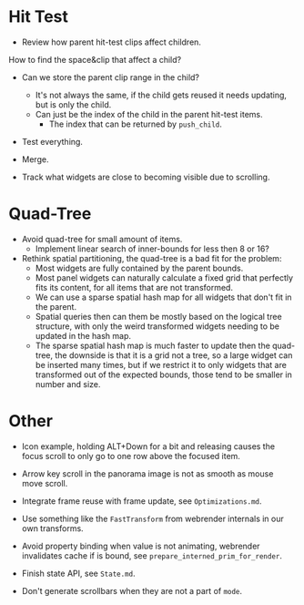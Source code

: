 # Hit Test

* Review how parent hit-test clips affect children.

How to find the space&clip that affect a child?

* Can we store the parent clip range in the child?
  - It's not always the same, if the child gets reused it needs updating, but is only the child.
  - Can just be the index of the child in the parent hit-test items.
    - The index that can be returned by `push_child`.

* Test everything.
* Merge.
* Track what widgets are close to becoming visible due to scrolling.

# Quad-Tree

* Avoid quad-tree for small amount of items.
    - Implement linear search of inner-bounds for less then 8 or 16?
* Rethink spatial partitioning, the quad-tree is a bad fit for the problem:
   - Most widgets are fully contained by the parent bounds.
   - Most panel widgets can naturally calculate a fixed grid that perfectly fits its content, for all items that are not transformed.
   - We can use a sparse spatial hash map for all widgets that don't fit in the parent.
   - Spatial queries then can them be mostly based on the logical tree structure, with only the weird transformed widgets needing to be updated
     in the hash map.
   - The sparse spatial hash map is much faster to update then the quad-tree, the downside is that it is a grid not a tree, so a large widget can
     be inserted many times, but if we restrict it to only widgets that are transformed out of the expected bounds, those tend to be smaller in number and size.

# Other

* Icon example, holding ALT+Down for a bit and releasing causes the focus scroll to only go to one row above the focused item.
* Arrow key scroll in the panorama image is not as smooth as mouse move scroll.

* Integrate frame reuse with frame update, see `Optimizations.md`.
* Use something like the `FastTransform` from webrender internals in our own transforms.
* Avoid property binding when value is not animating, webrender invalidates cache if is bound, see `prepare_interned_prim_for_render`.
* Finish state API, see `State.md`.
* Don't generate scrollbars when they are not a part of `mode`.